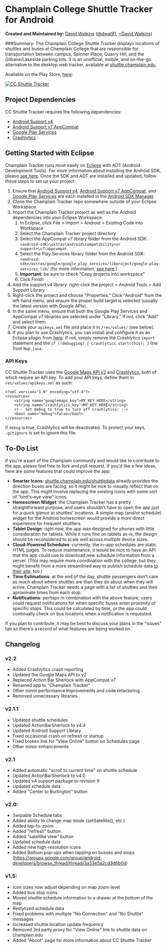 # Champlain College Shuttle Tracker for Android

**Created and Maintained by:** [David Watkins](http://davidofwatkins.com/) ([@dwat91](https://twitter.com/dwat91), [+David Watkins](https://plus.google.com/104494880066441442910))

###Summary:
The Champlain College Shuttle Tracker displays locations of shuttles and buses at Champlain College that are responsible for transportation between campus, Spinner Place, Quarry Hill, and the Gilbane/Lakeside parking lots. It is an unofficial, mobile, and on-the-go alternative to the desktop web tracker, available at [shuttle.champlain.edu](http://shuttle.champlain.edu).

Available on the Play Store, [here](https://play.google.com/store/apps/details?id=dwat.ccshuttletracker):

[![CC Shuttle Tracker](https://developer.android.com/images/brand/en_generic_rgb_wo_45.png)](https://play.google.com/store/apps/details?id=dwat.ccshuttletracker)

## Project Dependencies

CC Shuttle Tracker requires the following dependencies:

* [Android Support v4](http://developer.android.com/tools/support-library/features.html#v4)
* [Android Support v7 AppCompat](http://developer.android.com/tools/support-library/features.html#v7-appcompat)
* [Google Play Services](https://developer.android.com/google/play-services/index.html?hl=en)
* [Crashlytics](https://www.crashlytics.com/)


## Getting Started with Eclipse

Champlain Tracker runs most easily on [Eclipse](https://www.eclipse.org/) with ADT (Android Development Tools). For more information about installing the Android SDK, please [see here](https://developer.android.com/sdk/installing/index.html). Once the SDK and ADT are installed and updated, follow these steps to set up your project:

1. Ensure that [Android Support v4](http://developer.android.com/tools/support-library/features.html#v4), [Android Support v7 AppCompat](http://developer.android.com/tools/support-library/features.html#v7-appcompat), and [Google Play Services](https://developer.android.com/google/play-services/index.html?hl=en) are each installed in the [Android SDK Manager](http://developer.android.com/tools/help/sdk-manager.html).
1. Clone the Champlain Tracker repo somewhere outside of your Eclipse Workspace.
1. Import the Champlain Tracker project as well as the Android dependencies into your Eclipse Workspace:
	1. In Eclipse, click File > Import > Android > Existing Code into Workspace
	1. Select the Champlain Tracker project directory
	1. Select the AppCompat v7 library folder from the Android SDK: `<android-sdk>\extras\android\compatibility<or support>\v7\appcompat`
	1. Select the Play Services library folder from the Android SDK: `<android-sdk>/extras/google/google_play_services/libproject/google-play-services_lib/` (for more information, [see here](http://developer.android.com/google/play-services/setup.html).)
	1. **Important:** be sure to check "Copy projects into workspace"
	1. Click Finish
1. Add the support v4 library: right-click the project > Android Tools > Add Support Library
1. Right-click the project and choose "Properties." Click "Android" from the left-hand menu, and ensure the proper build target is selected (usually the latest version with Google APIs).
1. In the same menu, ensure that both the Google Play Services and AppCompat v7 libraries are selected under "Library." If not, click "Add" and select them.
1. Create your `apikeys.xml` file and place it in `/res/values/` (see below).
1. If you plan to use Crashlytics, you can install and configure it as an Eclipse plugin from [here](https://www.crashlytics.com/onboard). If not, simply remove the Crashlytics `import` statement and the `if (!debugging) { Crashlytics.start(this); }` line from `Map.java`.

### API Keys

CC Shuttle Tracker uses the [Google Maps API v2](https://developers.google.com/maps/documentation/android/) and [Crashlytics](https://www.crashlytics.com/), both of which require an API key. To add your API keys, define them in `res/values/apikeys.xml` as such:

	<?xml version="1.0" encoding="utf-8"?>
	<resources>
	    <string name="googlemaps_key">MY_KEY_HERE</string>
	    <string name="crashlytics_key">MY_KEY_HERE</string>
	    <!-- Set debug to true to turn off Crashlytics: -->
    	<bool name="debug">false</bool>
	</resources>

If `debug` is true, Crashlytics will be deactivated. To protect your keys, `.gitignore` is set to ignore this file.

## To-Do List

If you're a part of the Champlain community and would like to contribute to the app, please feel free to fork and pull request. If you'd like a few ideas, here are some features that could improve the app:

- **Smarter Icons**: [shuttle.champlain.edu/shuttledata](http://shuttle.champlain.edu/shuttledata) already provides the direction buses are facing, so it might be nice to visually reflect that on the app. This might involve replacing the existing icons with some sort of "bird's-eye view" icons.
- **Homescreen Widget**: the Champlain Tracker has a pretty straightforward purpose, and users shouldn't have to open the app just for a quick glance at shuttles' locations. A simple map (and/or schedule) widget for the Android homescreen would provide a more direct experience for frequent shuttlers.
- **Tablet Design**: right now, the app was designed for phones with little consideration for tablets. While it runs fine on tablets as-is, the design should be reconsidered to scale well across multiple device sizes.
- **Cloud-Powered Schedules**: currently, the in-app schedules are static HTML pages. To reduce maintenance, it would be nice to have an API that the app could use to download new schedule information from a server. (This may require more coordination with the college, but they might benefit from a more streamlined way to publish schedule data [to their site](http://www.champlain.edu/current-students/campus-services/transportation-and-parking/transportation-services-and-shuttle/shuttle), too.)
- **Time Estimations**: at the end of the day, shuttle passengers don't care as much about where shuttles are than they do about when they will arrive. Champlain Tracker needs a page with a list of shuttles and their aproximate times from each stop.
- **Notifications**: perhaps in combination with the above feature, users could request notifications for when specific buses enter proximity of specific stops. This could be calculated by time, or the app could continually check on bus locations when a notification is requested.

If you plan to contribute, it may be best to discuss your plans in the "issues" tab so there's a record of what features are being worked on.

## Changelog

### v2.2

- Added Crashlytics crash reporting
- Updated the Google Maps API to v2
- Replaced Action Bar Sherlock with AppCompat v7
- Renamed app to "Champlain Tracker"
- Other minor performance improvements and code refactoring
- Removed unnecessary libraries

### v2.1.1

- Updated shuttle schedules
- Updated ActionBarSherlock to v4.4
- Updated Android Support Library
- Fixed occasional crash on refresh or startup
- Fixed broken link for "View Online" button on Schedules page
- Other minor enhancements

### v2.1

- Added automatic "scroll to current time" on shuttle schedule
- Updated ActionBarSherlock to v4.0
- Updated v4 support package to revision 9
- Updated schedule data
- Added "Center to Burlington" button

### v2.0:

- Swipable Schedule tabs
- Added ability to change map mode (setSatellite(), etc.)
- Added tap-to-zoom
- Added "refresh" button
- Added "satelllite view" button
- Updated schedule data
- Added new high-resolution icons
- Added Balloon pop-ups when tapping on busses and stops (https://groups.google.com/group/android-developers/browse_thread/thread/3a33e5a2cd3d6b0d)

### v1.5:

- Icon sizes now adjust depending on map zoom level
- Added bus stop icons
- Moved shuttle schedule information to a drawer at the bottom of the map
- Restylized schedule data
- Fixed problems with multiple "No Connection" and "No Shuttle" messages
- Increased shuttle location update frequency
- Removed 3rd party proxy for "View Online" link to shuttle data on champlain.edu
- Added "About" page for more information about CC Shuttle Tracker

